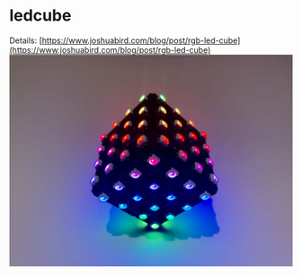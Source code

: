 # ledcube
Details: [https://www.joshuabird.com/blog/post/rgb-led-cube](https://www.joshuabird.com/blog/post/rgb-led-cube)
![](https://raw.githubusercontent.com/jyjblrd/ledcube/main/img.jpeg)
